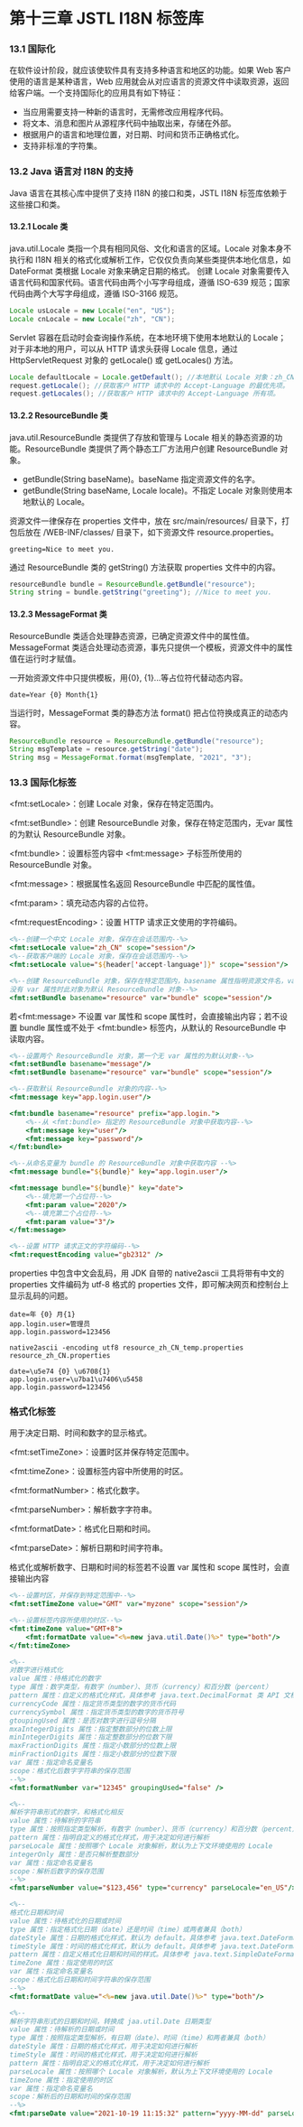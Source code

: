 # 第十三章 JSTL I18N 标签库

### 13.1 国际化

在软件设计阶段，就应该使软件具有支持多种语言和地区的功能。如果 Web 客户使用的语言是某种语言，Web 应用就会从对应语言的资源文件中读取资源，返回给客户端。一个支持国际化的应用具有如下特征：
- 当应用需要支持一种新的语言时，无需修改应用程序代码。
- 将文本、消息和图片从源程序代码中抽取出来，存储在外部。
- 根据用户的语言和地理位置，对日期、时间和货币正确格式化。
- 支持非标准的字符集。

### 13.2 Java 语言对 I18N 的支持

Java 语言在其核心库中提供了支持 I18N 的接口和类，JSTL I18N 标签库依赖于这些接口和类。

#### 13.2.1 Locale 类

java.util.Locale 类指一个具有相同风俗、文化和语言的区域。Locale 对象本身不执行和 I18N 相关的格式化或解析工作，它仅仅负责向某些类提供本地化信息，如 DateFormat 类根据 Locale 对象来确定日期的格式。
创建 Locale 对象需要传入语言代码和国家代码。语言代码由两个小写字母组成，遵循 ISO-639 规范；国家代码由两个大写字母组成，遵循 ISO-3166 规范。

```java
Locale usLocale = new Locale("en", "US");
Locale cnLocale = new Locale("zh", "CN");
```
Servlet 容器在启动时会查询操作系统，在本地环境下使用本地默认的 Locale；对于非本地的用户，可以从 HTTP 请求头获得 Locale 信息，通过 HttpServletRequest 对象的 getLocale() 或 getLocales() 方法。
```java
Locale defaultLocale = Locale.getDefault(); //本地默认 Locale 对象：zh_CN
request.getLocale(); //获取客户 HTTP 请求中的 Accept-Language 的最优先项。 
request.getLocales(); //获取客户 HTTP 请求中的 Accept-Language 所有项。 
```

#### 13.2.2 ResourceBundle 类

java.util.ResourceBundle 类提供了存放和管理与 Locale 相关的静态资源的功能。ResourceBundle 类提供了两个静态工厂方法用户创建 ResourceBundle 对象。
- getBundle(String baseName)。baseName 指定资源文件的名字。
- getBundle(String baseName, Locale locale)。不指定 Locale 对象则使用本地默认的 Locale。

资源文件一律保存在 properties 文件中，放在 src/main/resources/ 目录下，打包后放在 /WEB-INF/classes/ 目录下，如下资源文件 resource.properties。

```properties
greeting=Nice to meet you.
```
通过 ResourceBundle 类的 getString() 方法获取 properties 文件中的内容。
```java
resourceBundle bundle = ResourceBundle.getBundle("resource");
String string = bundle.getString("greeting"); //Nice to meet you.
```

#### 13.2.3 MessageFormat 类

ResourceBundle 类适合处理静态资源，已确定资源文件中的属性值。MessageFormat 类适合处理动态资源，事先只提供一个模板，资源文件中的属性值在运行时才赋值。

一开始资源文件中只提供模板，用{0}, {1}...等占位符代替动态内容。
```properties
date=Year {0} Month{1}
```
当运行时，MessageFormat 类的静态方法 format() 把占位符换成真正的动态内容。
```java
ResourceBundle resource = ResourceBundle.getBundle("resource");
String msgTemplate = resource.getString("date");
String msg = MessageFormat.format(msgTemplate, "2021", "3");
```

### 13.3 国际化标签

\<fmt:setLocale\>：创建 Locale 对象，保存在特定范围内。

\<fmt:setBundle\>：创建 ResourceBundle 对象，保存在特定范围内，无var 属性的为默认 ResourceBundle 对象。

\<fmt:bundle\>：设置标签内容中 \<fmt:message\> 子标签所使用的 ResourceBundle 对象。

\<fmt:message\>：根据属性名返回 ResourceBundle 中匹配的属性值。

\<fmt:param\>：填充动态内容的占位符。

\<fmt:requestEncoding\>：设置 HTTP 请求正文使用的字符编码。

```jsp
<%--创建一个中文 Locale 对象，保存在会话范围内--%>
<fmt:setLocale value="zh_CN" scope="session"/>
<%--获取客户端的 Locale 对象，保存在会话范围内--%>
<fmt:setLocale value="${header['accept-language']}" scope="session"/>

<%--创建 ResourceBundle 对象，保存在特定范围内，basename 属性指明资源文件名，var 属性为命名变量名
没有 var 属性时此对象为默认 ResourceBundle 对象--%>
<fmt:setBundle basename="resource" var="bundle" scope="session"/>
```

若\<fmt:message\> 不设置 var 属性和 scope 属性时，会直接输出内容；若不设置 bundle 属性或不处于 \<fmt:bundle\> 标签内，从默认的 ResourceBundle 中读取内容。

```jsp
<%--设置两个 ResourceBundle 对象，第一个无 var 属性的为默认对象--%>
<fmt:setBundle basename="message"/>
<fmt:setBundle basename="resource" var="bundle" scope="session"/>

<%--获取默认 ResourceBundle 对象的内容--%>
<fmt:message key="app.login.user"/>

<fmt:bundle basename="resource" prefix="app.login.">
    <%--从 <fmt:bundle> 指定的 ResourceBundle 对象中获取内容--%>
    <fmt:message key="user"/>
    <fmt:message key="password"/>
</fmt:bundle>

<%--从命名变量为 bundle 的 ResourceBundle 对象中获取内容 --%>
<fmt:message bundle="${bundle}" key="app.login.user"/>

<fmt:message bundle="${bundle}" key="date">
    <%--填充第一个占位符--%>
    <fmt:param value="2020"/>
    <%--填充第二个占位符--%>
    <fmt:param value="3"/>
</fmt:message>

<%--设置 HTTP 请求正文的字符编码--%>
<fmt:requestEncoding value="gb2312" />
```

properties 中包含中文会乱码，用 JDK 自带的 native2ascii 工具将带有中文的 properties 文件编码为 utf-8 格式的 properties 文件，即可解决网页和控制台上显示乱码的问题。

```properties
date=年 {0} 月{1}
app.login.user=管理员
app.login.password=123456
```
```native2ascii -encoding utf8 resource_zh_CN_temp.properties resource_zh_CN.properties```

```properties
date=\u5e74 {0} \u6708{1}
app.login.user=\u7ba1\u7406\u5458
app.login.password=123456
```

### 格式化标签

用于决定日期、时间和数字的显示格式。

\<fmt:setTimeZone\>：设置时区并保存特定范围中。

\<fmt:timeZone\>：设置标签内容中所使用的时区。

\<fmt:formatNumber\>：格式化数字。

\<fmt:parseNumber\>：解析数字字符串。

\<fmt:formatDate\>：格式化日期和时间。

\<fmt:parseDate\>：解析日期和时间字符串。

格式化或解析数字、日期和时间的标签若不设置 var 属性和 scope 属性时，会直接输出内容

```jsp
<%--设置时区，并保存到特定范围中--%>
<fmt:setTimeZone value="GMT" var="myzone" scope="session"/>

<%--设置标签内容所使用的时区--%>
<fmt:timeZone value="GMT+8">
    <fmt:formatDate value="<%=new java.util.Date()%>" type="both"/>
</fmt:timeZone>

<%--
对数字进行格式化
value 属性：待格式化的数字
type 属性：数字类型，有数字（number）、货币（currency）和百分数（percent）
pattern 属性：自定义的格式化样式，具体参考 java.text.DecimalFormat 类 API 文档
currencyCode 属性：指定货币类型的数字的货币代码
currencySymbol 属性：指定货币类型的数字的货币符号
gtoupingUsed 属性：是否对数字进行逗号分隔
mxaIntegerDigits 属性：指定整数部分的位数上限
minIntegerDigits 属性：指定整数部分的位数下限
maxFractionDigits 属性：指定小数部分的位数上限
minFractionDigits 属性：指定小数部分的位数下限
var 属性：指定命名变量名
scope：格式化后数字字符串的保存范围
--%>
<fmt:formatNumber var="12345" groupingUsed="false" />

<%--
解析字符串形式的数字，和格式化相反
value 属性：待解析的字符串
type 属性：按照指定类型解析，有数字（number）、货币（currency）和百分数（percent）
pattern 属性：指明自定义的格式化样式，用于决定如何进行解析
parseLocale 属性：按照哪个 Locale 对象解析，默认为上下文环境使用的 Locale
integerOnly 属性：是否只解析整数部分
var 属性：指定命名变量名
scope：解析后数字的保存范围
--%>
<fmt:parseNumber value="$123,456" type="currency" parseLocale="en_US"/>

<%--
格式化日期和时间
value 属性：待格式化的日期或时间
type 属性：指定格式化日期（date）还是时间（time）或两者兼具（both）
dateStyle 属性：日期的格式化样式，默认为 default。具体参考 java.text.DateFormat 类 API 文档
timeStyle 属性：时间的格式化样式，默认为 default。具体参考 java.text.DateFormat 类 API 文档
pattern 属性：自定义格式化日期和时间的样式。具体参考 java.text.SimpleDateFormat 类 API 文档
timeZone 属性：指定使用的时区
var 属性：指定命名变量名
scope：格式化后日期和时间字符串的保存范围
--%>
<fmt:formatDate value="<%=new java.util.Date()%>" type="both"/>

<%--
解析字符串形式的日期和时间，转换成 jaa.util.Date 日期类型
value 属性：待解析的日期或时间
type 属性：按照指定类型解析，有日期（date）、时间（time）和两者兼具（both）
dateStyle 属性：日期的格式化样式，用于决定如何进行解析
timeStyle 属性：时间的格式化样式，用于决定如何进行解析
pattern 属性：指明自定义的格式化样式，用于决定如何进行解析
parseLocale 属性：按照哪个 Locale 对象解析，默认为上下文环境使用的 Locale
timeZone 属性：指定使用的时区
var 属性：指定命名变量名
scope：解析后的日期和时间的保存范围
--%>
<fmt:parseDate value="2021-10-19 11:15:32" pattern="yyyy-MM-dd" parseLocale="zh_CN" type="date" />
```
